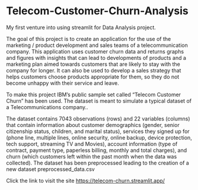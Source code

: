 # Telecom-Customer-Churn-Analysis

My first venture into using streamlit for Data Analysis project. 

The goal of this project is to create an application for the use of the marketing / product
development and sales teams of a telecommunication company. This application uses
customer churn data and returns graphs and figures with insights that can lead to
developments of products and a marketing plan aimed towards customers that are likely
to stay with the company for longer. It can also be used to develop a sales strategy that
helps customers choose products appropriate for them, so they do not become unhappy
with their service and leave.


To make this project IBM’s public sample set called “Telecom Customer
Churn” has been used. The dataset is meant to simulate a typical dataset of a Telecommunications
company..

The dataset contains 7043 observations (rows) and 22 variables (columns) that contain
information about customer demographics (gender, senior citizenship status, children,
and marital status), services they signed up for (phone line, multiple lines, online
security, online backup, device protection, tech support, streaming TV and Movies),
account information (type of contract, payment type, paperless billing, monthly and total
charges), and churn (which customers left within the past month when the data was
collected). The dataset has been preprocessed leading to the creation of a new dataset preprocessed_data.csv


Click the link to visit the site https://telecom-churn.streamlit.app/
